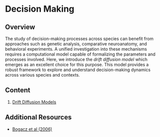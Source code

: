 # Decision Making

## Overview

The study of decision-making processes across species can benefit from approaches such as genetic analysis, comparative neuroanatomy, and behavioral experiments. A unified investigation into these mechanisms requires a computational model capable of formalizing the parameters and processes involved. Here, we introduce the *drift diffusion model* which emerges as an excellent choice for this purpose. This model provides a robust framework to explore and understand decision-making dynamics across various species and contexts. 

## Content

1. [Drift Diffusion Models](notebooks/1%20Drift%20Diffusion%20Models.ipynb)

## Additional Resources

- [Bogacz et al (2006)](https://sites.engineering.ucsb.edu/~moehlis/moehlis_papers/psych.pdf)
